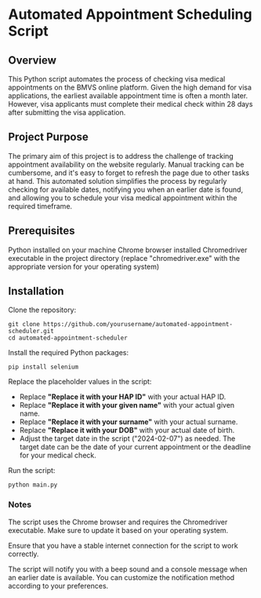 # Automated Appointment Scheduling Script
## Overview
This Python script automates the process of checking visa medical appointments on the BMVS online platform. Given the high demand for visa applications, the earliest available appointment time is often a month later. However, visa applicants must complete their medical check within 28 days after submitting the visa application.

## Project Purpose
The primary aim of this project is to address the challenge of tracking appointment availability on the website regularly. Manual tracking can be cumbersome, and it's easy to forget to refresh the page due to other tasks at hand. This automated solution simplifies the process by regularly checking for available dates, notifying you when an earlier date is found, and allowing you to schedule your visa medical appointment within the required timeframe.

## Prerequisites
Python installed on your machine
Chrome browser installed
Chromedriver executable in the project directory (replace "chromedriver.exe" with the appropriate version for your operating system)

## Installation
Clone the repository:
```
git clone https://github.com/yourusername/automated-appointment-scheduler.git
cd automated-appointment-scheduler
```
Install the required Python packages:
```
pip install selenium
```

Replace the placeholder values in the script:
- Replace **"Replace it with your HAP ID"** with your actual HAP ID.
- Replace **"Replace it with your given name"** with your actual given name.
- Replace **"Replace it with your surname"** with your actual surname.
- Replace **"Replace it with your DOB"** with your actual date of birth.
- Adjust the target date in the script ("2024-02-07") as needed. The target date can be the date of your current appointment or the deadline for your medical check. 
  
Run the script:
```
python main.py
```
### Notes
The script uses the Chrome browser and requires the Chromedriver executable. Make sure to update it based on your operating system.

Ensure that you have a stable internet connection for the script to work correctly.

The script will notify you with a beep sound and a console message when an earlier date is available. You can customize the notification method according to your preferences.

